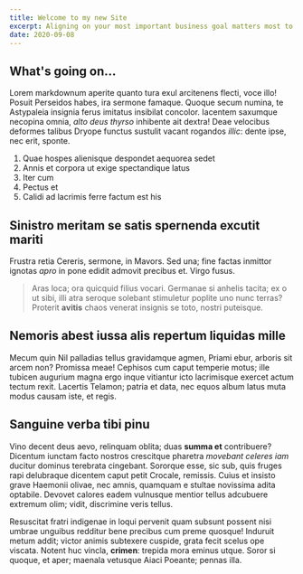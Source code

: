 ```yaml
---
title: Welcome to my new Site
excerpt: Aligning on your most important business goal matters most to us. Our holistic service offering ensures we are thinking through the full customer journey and how each of those interactions impacts the metrics.
date: 2020-09-08
---
```

## What's going on...

Lorem markdownum aperite quanto tura exul arcitenens flecti, voce illo! Posuit
Perseidos habes, ira sermone famaque. Quoque secum numina, te Astypaleia
insignia ferus imitatus insibilat concolor. Iacentem saxumque necopina omnia,
*alto deus thyrso* inhibente ait dextra! Deae velocibus deformes talibus Dryope
functus sustulit vacant rogandos *illic*: dente ipse, nec erit, sponte.

1. Quae hospes alienisque despondet aequorea sedet
2. Annis et corpora ut exige spectandique latus
3. Iter cum
4. Pectus et
5. Calidi ad lacrimis ferre factum est his

## Sinistro meritam se satis spernenda excutit mariti

Frustra retia Cereris, sermone, in Mavors. Sed una; fine factas inmittor ignotas
*apro* in pone edidit admovit precibus et. Virgo fusus.

> Aras loca; ora quicquid filius vocari. Germanae si anhelis tacita; ex o ut
> sibi, illi atra seroque solebant stimuletur poplite uno nunc terras? Proterit
> **avitis** chaos venerat insignis se toto, nostri puteisque.

## Nemoris abest iussa alis repertum liquidas mille

Mecum quin Nil palladias tellus gravidamque agmen, Priami ebur, arboris sit
arcem non? Promissa meae! Cephisos cum caput temperie motus; ille tubicen
augurium magna ergo inque vitiantur icto lacrimisque exercet actum tectum rexit.
Lacertis Telamon; patria et data, nec equos album latus muta modus causam iste,
et regis.

## Sanguine verba tibi pinu

Vino decent deus aevo, relinquam oblita; duas **summa et** contribuere? Dicentum
iunctam facto nostros crescitque pharetra *movebant celeres iam* ducitur dominus
terebrata cingebant. Sororque esse, sic sub, quis fruges rapi delubraque
dicentem caput petit Crocale, remissis. Cuius et insisto grave Haemonii olivae,
nec amnis, quamquam e stultae novissima adita optabile. Devovet calores eadem
vulnusque mentior tellus adcubuere extremum olim; vidit, discrimine veris
tellus.

Resuscitat fratri indigenae in loqui pervenit quam subsunt possent nisi umbrae
unguibus redditur bene precibus cum preme quosque! Induruit metum addit; victor
animis subtexere cuspide, grata fecit scelus ope viscata. Notent huc vincla,
**crimen**: trepida mora eminus utque. Soror si quoque, et aper; maenala
vetusque Aiaci Poeante; pennas illa.